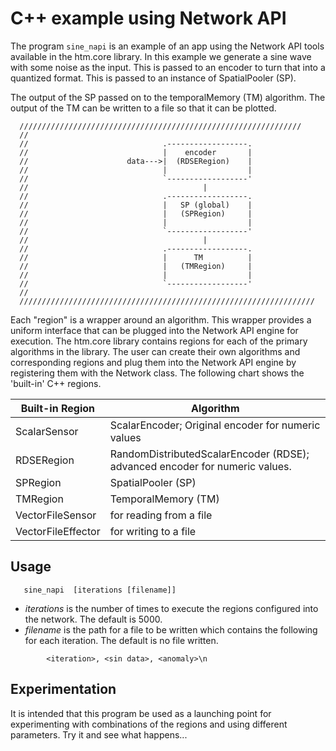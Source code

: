 ﻿# C++ example using Network API
The program `sine_napi` is an example of an app using the Network API tools 
available in the htm.core library.  In this example we generate a sine wave 
with some noise as the input.  This is passed to an encoder to turn that 
into a quantized format.  This is passed to an instance of SpatialPooler (SP).  

The output of the SP passed on to the temporalMemory (TM)  algorithm.  The 
output of the TM can be written to a file so that it can be plotted.

```
  ///////////////////////////////////////////////////////////////
  //
  //                              .------------------.
  //                              |    encoder       |
  //                      data--->|  (RDSERegion)    |
  //                              |                  |
  //                              `------------------'
  //                                       |
  //                              .------------------.
  //                              |   SP (global)    |
  //                              |   (SPRegion)     |
  //                              |                  |
  //                              `------------------'
  //                                       |
  //                              .------------------.
  //                              |      TM          |
  //                              |   (TMRegion)     |
  //                              |                  |
  //                              `------------------'
  //
  //////////////////////////////////////////////////////////////////
```

Each "region" is a wrapper around an algorithm.  This wrapper provides a uniform interface that can be plugged into the Network API engine for execution. The htm.core library contains regions for each of the primary algorithms in the library. The user can create their own algorithms and corresponding regions and plug them into the Network API engine by registering them with the Network class.  The following chart shows the 'built-in' C++ regions.  
<table>
<thead>
	<tr>
		<th>Built-in Region</th>
		<th>Algorithm</th>
	</tr>
</thead>
<tbody>
	<tr>
		<td>ScalarSensor</td>
		<td>ScalarEncoder;  Original encoder for numeric values</td>
	</tr>
	<tr>
		<td>RDSERegion</td>
		<td>RandomDistributedScalarEncoder (RDSE);  advanced encoder for numeric values.</td>
	</tr>
	<tr>
		<td>SPRegion</td>
		<td>SpatialPooler (SP)</td>
	</tr>
	<tr>
		<td>TMRegion</td>
		<td>TemporalMemory (TM)</td>
	</tr>
	<tr>
		<td>VectorFileSensor</td>
		<td>for reading from a file</td>
	</tr>
	<tr>
		<td>VectorFileEffector</td>
		<td>for writing to a file</td>
	</tr>
</tbody>
</table>

## Usage

```
   sine_napi  [iterations [filename]]
```
- *iterations* is the number of times to execute the regions configured into the network. The default is 5000.
- *filename* is the path for a file to be written which contains the following for each iteration.  The default is no file written.
```
        <iteration>, <sin data>, <anomaly>\n
```


## Experimentation
It is intended that this program be used as a launching point for experimenting with combinations of the regions and using different parameters.  Try it and see what happens...